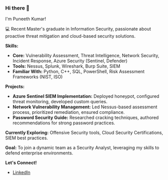 ### Hi there 👋

I'm Puneeth Kumar!

💻  Recent Master's graduate in Information Security, passionate about proactive threat mitigation and cloud-based security solutions.

**Skills:**
* **Core:**  Vulnerability Assessment, Threat Intelligence, Network Security, Incident Response, Azure Security (Sentinel, Defender)
* **Tools:**  Nessus, Splunk, Wireshark, Burp Suite, SIEM
* **Familiar With:** Python, C++, SQL, PowerShell, Risk Assessment Frameworks (NIST, ISO)

**Projects:**
* **Azure Sentinel SIEM Implementation:**  Deployed honeypot, configured threat monitoring, developed custom queries.
* **Network Vulnerability Management:** Led Nessus-based assessment process, prioritized remediation, ensured compliance.
* **Password Security Guide:** Researched cracking techniques, authored recommendations for strong password practices.

**Currently Exploring:** Offensive Security tools, Cloud Security Certifications, SIEM best practices.

**Goal:**  To join a dynamic team as a Security Analyst, leveraging my skills to defend enterprise environments. 

**Let's Connect!** 
* [LinkedIn](https://www.linkedin.com/in/puneethdevarinti/) 

<!--
**Deva9977/Deva9977** is a ✨ _special_ ✨ repository because its `README.md` (this file) appears on your GitHub profile.

Here are some ideas to get you started:

- 🔭 I’m currently working on ...
- 🌱 I’m currently learning ...
- 👯 I’m looking to collaborate on ...
- 🤔 I’m looking for help with ...
- 💬 Ask me about ...
- 📫 How to reach me: ...
- 😄 Pronouns: ...
- ⚡ Fun fact: ...
-->
